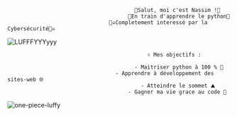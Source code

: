                                             👾Salut, moi c'est Nassim !👾
                                          🐍En train d'apprendre le python🐍
                                    🏴‍☠️Completement interessé par la Cybersécurité🏴‍☠️
                                        
     
     
  ![LUFFFYYYyyy](https://user-images.githubusercontent.com/77907223/130513938-2602119b-ebe8-4aac-873b-71679ab6d37d.gif)

                                                ✌️ Mes objectifs :

                                            - Maitriser python à 100 % 💯 
                                      - Apprendre à développement des sites-web 🌐
                                              - Atteindre le sommet ⛰
                                          - Gagner ma vie grace au code 💸



  ![one-piece-luffy](https://user-images.githubusercontent.com/77907223/130868424-0ec1e9be-1747-440f-b10f-417fbbda9c67.gif)



<!---
uchiw4/uchiw4 is a ✨ special ✨ repository because its `README.md` (this file) appears on your GitHub profile.
You can click the Preview link to take a look at your changes.
--->
